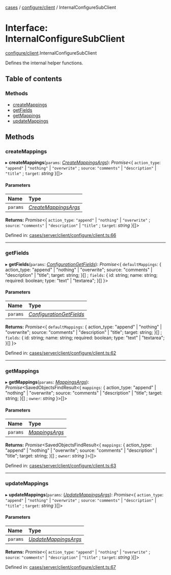 [cases](../server_client_api.md) / [configure/client](../modules/configure_client.md) / InternalConfigureSubClient

# Interface: InternalConfigureSubClient

[configure/client](../modules/configure_client.md).InternalConfigureSubClient

Defines the internal helper functions.

## Table of contents

### Methods

- [createMappings](configure_client.internalconfiguresubclient.md#createmappings)
- [getFields](configure_client.internalconfiguresubclient.md#getfields)
- [getMappings](configure_client.internalconfiguresubclient.md#getmappings)
- [updateMappings](configure_client.internalconfiguresubclient.md#updatemappings)

## Methods

### createMappings

▸ **createMappings**(`params`: [*CreateMappingsArgs*](configure_types.createmappingsargs.md)): *Promise*<{ `action_type`: ``"append"`` \| ``"nothing"`` \| ``"overwrite"`` ; `source`: ``"comments"`` \| ``"description"`` \| ``"title"`` ; `target`: *string*  }[]\>

#### Parameters

| Name | Type |
| :------ | :------ |
| `params` | [*CreateMappingsArgs*](configure_types.createmappingsargs.md) |

**Returns:** *Promise*<{ `action_type`: ``"append"`` \| ``"nothing"`` \| ``"overwrite"`` ; `source`: ``"comments"`` \| ``"description"`` \| ``"title"`` ; `target`: *string*  }[]\>

Defined in: [cases/server/client/configure/client.ts:66](https://github.com/jonathan-buttner/kibana/blob/7a61a8b912c/x-pack/plugins/cases/server/client/configure/client.ts#L66)

___

### getFields

▸ **getFields**(`params`: [*ConfigurationGetFields*](configure_types.configurationgetfields.md)): *Promise*<{ `defaultMappings`: { action\_type: "append" \| "nothing" \| "overwrite"; source: "comments" \| "description" \| "title"; target: string; }[] ; `fields`: { id: string; name: string; required: boolean; type: "text" \| "textarea"; }[]  }\>

#### Parameters

| Name | Type |
| :------ | :------ |
| `params` | [*ConfigurationGetFields*](configure_types.configurationgetfields.md) |

**Returns:** *Promise*<{ `defaultMappings`: { action\_type: "append" \| "nothing" \| "overwrite"; source: "comments" \| "description" \| "title"; target: string; }[] ; `fields`: { id: string; name: string; required: boolean; type: "text" \| "textarea"; }[]  }\>

Defined in: [cases/server/client/configure/client.ts:62](https://github.com/jonathan-buttner/kibana/blob/7a61a8b912c/x-pack/plugins/cases/server/client/configure/client.ts#L62)

___

### getMappings

▸ **getMappings**(`params`: [*MappingsArgs*](configure_types.mappingsargs.md)): *Promise*<SavedObjectsFindResult<{ `mappings`: { action\_type: "append" \| "nothing" \| "overwrite"; source: "comments" \| "description" \| "title"; target: string; }[] ; `owner`: *string*  }\>[]\>

#### Parameters

| Name | Type |
| :------ | :------ |
| `params` | [*MappingsArgs*](configure_types.mappingsargs.md) |

**Returns:** *Promise*<SavedObjectsFindResult<{ `mappings`: { action\_type: "append" \| "nothing" \| "overwrite"; source: "comments" \| "description" \| "title"; target: string; }[] ; `owner`: *string*  }\>[]\>

Defined in: [cases/server/client/configure/client.ts:63](https://github.com/jonathan-buttner/kibana/blob/7a61a8b912c/x-pack/plugins/cases/server/client/configure/client.ts#L63)

___

### updateMappings

▸ **updateMappings**(`params`: [*UpdateMappingsArgs*](configure_types.updatemappingsargs.md)): *Promise*<{ `action_type`: ``"append"`` \| ``"nothing"`` \| ``"overwrite"`` ; `source`: ``"comments"`` \| ``"description"`` \| ``"title"`` ; `target`: *string*  }[]\>

#### Parameters

| Name | Type |
| :------ | :------ |
| `params` | [*UpdateMappingsArgs*](configure_types.updatemappingsargs.md) |

**Returns:** *Promise*<{ `action_type`: ``"append"`` \| ``"nothing"`` \| ``"overwrite"`` ; `source`: ``"comments"`` \| ``"description"`` \| ``"title"`` ; `target`: *string*  }[]\>

Defined in: [cases/server/client/configure/client.ts:67](https://github.com/jonathan-buttner/kibana/blob/7a61a8b912c/x-pack/plugins/cases/server/client/configure/client.ts#L67)
